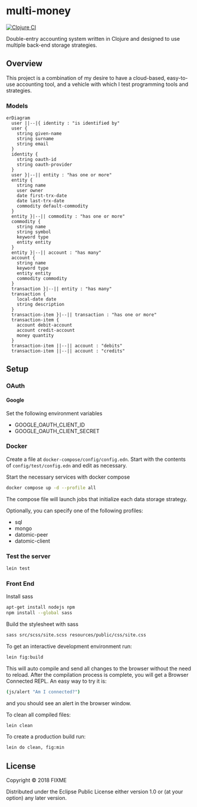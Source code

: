 # multi-money

[![Clojure CI](https://github.com/dgknght/multi-money/actions/workflows/clojure.yml/badge.svg)](https://github.com/dgknght/multi-money/actions/workflows/clojure.yml)

Double-entry accounting system written in Clojure and designed to
use multiple back-end storage strategies.

## Overview

This project is a combination of my desire to have a cloud-based,
easy-to-use accounting tool, and a vehicle with which I test programming
tools and strategies.

### Models
```mermaid
erDiagram
  user ||--|{ identity : "is identified by"
  user {
    string given-name
    string surname
    string email
  }
  identity {
    string oauth-id
    string oauth-provider
  }
  user }|--|| entity : "has one or more"
  entity {
    string name
    user owner
    date first-trx-date
    date last-trx-date
    commodity default-commodity
  }
  entity }|--|| commodity : "has one or more"
  commodity {
    string name
    string symbol
    keyword type
    entity entity
  }
  entity }|--|| account : "has many"
  account {
    string name
    keyword type
    entity entity
    commodity commodity
  }
  transaction }|--|| entity : "has many"
  transaction {
    local-date date
    string description
  }
  transaction-item }|--|| transaction : "has one or more"
  transaction-item {
    account debit-account
    account credit-account
    money quantity
  }
  transaction-item ||--|| account : "debits"
  transaction-item ||--|| account : "credits"
```
## Setup

### OAuth

#### Google
Set the following environment variables
- GOOGLE_OAUTH_CLIENT_ID
- GOOGLE_OAUTH_CLIENT_SECRET

### Docker
Create a file at `docker-compose/config/config.edn`. Start with the contents
of `config/test/config.edn` and edit as necessary.

Start the necessary services with docker compose
```bash
docker compose up -d --profile all
```
The compose file will launch jobs that initialize each data storage strategy.

Optionally, you can specify one of the following profiles:
- sql
- mongo
- datomic-peer
- datomic-client

### Test the server
```bash
lein test
```

### Front End
Install sass
```bash
apt-get install nodejs npm
npm install --global sass
```

Build the stylesheet with sass
```bash
sass src/scss/site.scss resources/public/css/site.css
```

To get an interactive development environment run:
```bash
lein fig:build
```

This will auto compile and send all changes to the browser without the
need to reload. After the compilation process is complete, you will
get a Browser Connected REPL. An easy way to try it is:
```bash
(js/alert "Am I connected?")
```

and you should see an alert in the browser window.

To clean all compiled files:
```bash
lein clean
```

To create a production build run:
```bash
lein do clean, fig:min
```

## License

Copyright © 2018 FIXME

Distributed under the Eclipse Public License either version 1.0 or (at your option) any later version.
